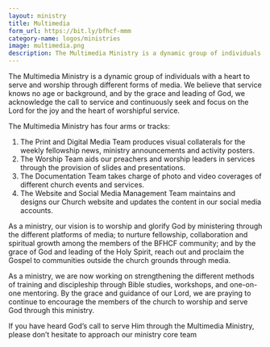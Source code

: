 ```yaml
---
layout: ministry
title: Multimedia
form_url: https://bit.ly/bfhcf-mmm
category-name: logos/ministries
image: multimedia.png
description: The Multimedia Ministry is a dynamic group of individuals with a heart to serve and worship through different forms of media. We believe that service knows no age or background, and by the grace and leading of God, we acknowledge the call to service and continuously seek and focus on the Lord for the joy and the heart of worshipful service.
---
```

 
The Multimedia Ministry is a dynamic group of individuals with a heart to
serve and worship through different forms of media. We believe that service
knows no age or background, and by the grace and leading of God, we
acknowledge the call to service and continuously seek and focus on the
Lord for the joy and the heart of worshipful service.

The Multimedia Ministry has four arms or tracks:
1. The Print and Digital Media Team produces visual collaterals for the
weekly fellowship news, ministry announcements and activity posters.
2. The Worship Team aids our preachers and worship leaders in services
through the provision of slides and presentations.
3. The Documentation Team takes charge of photo and video coverages of
different church events and services.
4. The Website and Social Media Management Team maintains and designs
our Church website and updates the content in our social media accounts.

As a ministry, our vision is to worship and glorify God by ministering through
the different platforms of media; to nurture fellowship, collaboration and
spiritual growth among the members of the BFHCF community; and by the
grace of God and leading of the Holy Spirit, reach out and proclaim the
Gospel to communities outside the church grounds through media.

As a ministry, we are now working on strengthening the different methods
of training and discipleship through Bible studies, workshops, and one-on-
one mentoring. By the grace and guidance of our Lord, we are praying to
continue to encourage the members of the church to worship and serve
God through this ministry.

If you have heard God’s call to serve Him through the Multimedia Ministry,
please don’t hesitate to approach our ministry core team
